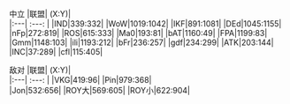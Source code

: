 中立
|联盟|     (X:Y)|        
|:---|    :---: |
|IND|339:332|
|WoW|1019:1042|
|IKF|891:1081|
|DEd|1045:1155|
|nFp|272:819|
|ROS|615:333|
|Ma0|193:81|
|bAT|1160:49|
|FPA|1199:83|
|Gmm|1148:103|
|ili|1193:212|
|bFr|236:257|
|gdf|234:299|
|ATK|203:144|
|INC|37:289|
|cfl|115:405|



敌对
|联盟|     (X:Y)|        
|:---|    :---: |
|VKG|419:96|
|Pin|979:368|	
|Jon|532:656|
|ROY大|569:605|
|ROY小|622:904|
